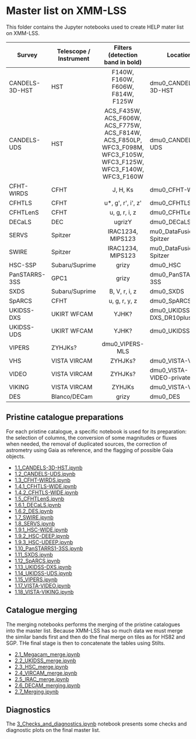 # Master list on XMM-LSS

This folder contains the Jupyter notebooks used to create HELP mater list on
XMM-LSS. 

| Survey | Telescope / Instrument  | Filters (detection band in bold)  | Location        |
|--------|-------------------------|:---------------------------------:|-----------------|
| CANDELS-3D-HST | HST  | F140W, F160W, F606W, F814W, F125W        | dmu0_CANDELS-3D-HST |
| CANDELS-UDS    | HST  | ACS_F435W, ACS_F606W, ACS_F775W, ACS_F814W, ACS_F850LP, WFC3_F098M, WFC3_F105W, WFC3_F125W, WFC3_F140W, WFC3_F160W         | dmu0_CANDELS-UDS    |
| CFHT-WIRDS     | CFHT | J, H, Ks                                 | dmu0_CFHT-WIRDS     |
| CFHTLS         | CFHT | u*, g', r', i', z'                       | dmu0_CFHTLS         |
| CFHTLenS       | CFHT | u, g, r, i, z                            | dmu0_CFHTLenS       |
| DECaLS         | DEC  | ugrizY                                   | dmu0_DECaLS         |
| SERVS          | Spitzer | IRAC1234, MIPS123                   |mu0_DataFusion-Spitzer |
| SWIRE          | Spitzer | IRAC1234, MIPS123                   |mu0_DataFusion-Spitzer |
| HSC-SSP        | Subaru/Suprime  | grizy                         | dmu0_HSC            |
| PanSTARRS-3SS  | GPC1             | grizy                        | dmu0_PanSTARRS1-3SS |
| SXDS           | Subaru/Suprime | B, V, r, i, z                  | dmu0_SXDS           |
| SpARCS         | CFHT  | u, g, r, y, z                           | dmu0_SpARCS         |
| UKIDSS-DXS     | UKIRT WFCAM      | YJHK?                  |  dmu0_UKIDSS-DXS_DR10plus |
| UKIDSS-UDS     | UKIRT WFCAM      | YJHK?                        |  dmu0_UKIDSS-UDS    |
| VIPERS         | ZYHJKs?                                         | dmu0_VIPERS-MLS     |
| VHS            | VISTA VIRCAM     | ZYHJKs?                      | dmu0_VISTA-VHS      |
| VIDEO          | VISTA VIRCAM     | ZYHJKs?                 | dmu0_VISTA-VIDEO-private |
| VIKING         | VISTA VIRCAM     | ZYHJKs                       | dmu0_VISTA-VIKING   |
| DES            | Blanco/DECam     | grizy                        | dmu0_DES            |

## Pristine catalogue preparations

For each pristine catalogue, a specific notebook is used for its preparation:
the selection of columns, the conversion of some magnitudes or fluxes when
needed, the removal of duplicated sources, the correction of astrometry using
Gaia as reference, and the flagging of possible Gaia objects.

- [1.1_CANDELS-3D-HST.ipynb](1.1_CANDELS-3D-HST.ipynb) 
- [1.2_CANDELS-UDS.ipynb](1.2) 
- [1.3_CFHT-WIRDS.ipynb](1.3_CFHT-WIRDS.ipynb)
- [1.4.1_CFHTLS-WIDE.ipynb](1.4.1_CFHTLS-WIDE.ipynb) 
- [1.4.2_CFHTLS-WIDE.ipynb](1.4.2_CFHTLS-WIDE.ipynb) 
- [1.5_CFHTLenS.ipynb](1.5_CFHTLenS.ipynb) 
- [1.6.1_DECaLS.ipynb](1.6.1_DECaLS.ipynb) 
- [1.6.2_DES.ipynb](1.6.2_DES.ipynb) 
- [1.7_SWIRE.ipynb](1.7_SWIRE.ipynb) 
- [1.8_SERVS.ipynb](1.8_SERVS.ipynb) 
- [1.9.1_HSC-WIDE.ipynb](1.9.1_HSC-WIDE.ipynb) 
- [1.9.2_HSC-DEEP.ipynb](1.9.2_HSC-DEEP.ipynb) 
- [1.9.3_HSC-UDEEP.ipynb](1.9.3_HSC-UDEEP.ipynb) 
- [1.10_PanSTARRS1-3SS.ipynb](1.10_PanSTARRS1-3SS.ipynb) 
- [1.11_SXDS.ipynb](1.11_) 
- [1.12_SpARCS.ipynb](1.12_SpARCS.ipynb) 
- [1.13_UKIDSS-DXS.ipynb](1.13_UKIDSS-DXS.ipynb) 
- [1.14_UKIDSS-UDS.ipynb](1.14_UKIDSS-UDS.ipynb) 
- [1.15_VIPERS.ipynb](1.15_VIPERS.ipynb) 
- [1.17_VISTA-VIDEO.ipynb](1.17_VISTA-VIDEO.ipynb) 
- [1.18_VISTA-VIKING.ipynb](1.18_VISTA-VIKING.ipynb) 


## Catalogue merging

The merging notebooks performs the merging of the pristine catalogues into the master list. Because XMM-LSS has so much data we must merge the similar bands first and then do the final merge on tiles as for HS82 and SGP. THe final stage is then to concatenate the tables using Stilts.

- [2.1_Megacam_merge.ipynb](2.1_Megacam_merge.ipynb)
- [2.2_UKIDSS_merge.ipynb](2.2_UKIDSS_merge.ipynb)
- [2.3_HSC_merge.ipynb](2.3_HSC_merge.ipynb)
- [2.4_VIRCAM_merge.ipynb](2.4_VIRCAM_merge.ipynb)
- [2.5_IRAC_merge.ipynb](2.5_IRAC_merge.ipynb)
- [2.6_DECAM_merging.ipynb](2.6_DECAM_merging.ipynb)
- [2.7_Merging.ipynb](2.7_Merging.ipynb)


## Diagnostics

The [3_Checks_and_diagnostics.ipynb](3_Checks_and_diagnostics.ipynb) notebook
presents some checks and diagnostic plots on the final master list.



